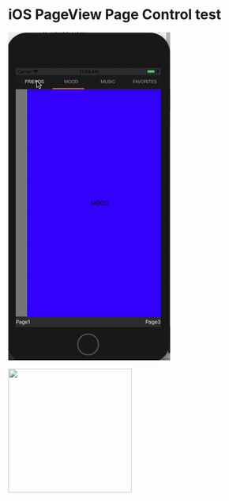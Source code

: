 # iOS PageView Page Control test

![image](https://github.com/Bgihe/PageViewTestCode/blob/master/ezgif-3-b24366e1f1.gif)
<!-- ![image](https://i.imgur.com/nNCDSTu.gif) -->
<!-- ![image](https://i.imgur.com/jhgzOuH.gif) -->


<img src="https://i.imgur.com/jhgzOuH.gif" width="250" height="250"/>

